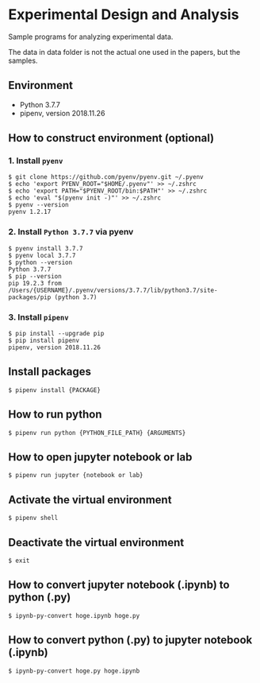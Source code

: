 # Experimental Design and Analysis

Sample programs for analyzing experimental data.

The data in data folder is not the actual one used in the papers, but the samples.


## Environment
- Python 3.7.7
- pipenv, version 2018.11.26

## How to construct environment (optional)

### 1. Install `pyenv`

```shell
$ git clone https://github.com/pyenv/pyenv.git ~/.pyenv
$ echo 'export PYENV_ROOT="$HOME/.pyenv"' >> ~/.zshrc
$ echo 'export PATH="$PYENV_ROOT/bin:$PATH"' >> ~/.zshrc
$ echo 'eval "$(pyenv init -)"' >> ~/.zshrc
$ pyenv --version
pyenv 1.2.17
```

### 2. Install `Python 3.7.7` via pyenv

```shell
$ pyenv install 3.7.7
$ pyenv local 3.7.7
$ python --version
Python 3.7.7
$ pip --version
pip 19.2.3 from /Users/{USERNAME}/.pyenv/versions/3.7.7/lib/python3.7/site-packages/pip (python 3.7)
```

### 3. Install `pipenv`

```shell
$ pip install --upgrade pip
$ pip install pipenv
pipenv, version 2018.11.26
```

## Install packages

```shell
$ pipenv install {PACKAGE}
```

## How to run python

```shell
$ pipenv run python {PYTHON_FILE_PATH} {ARGUMENTS}
```

## How to open jupyter notebook or lab

```shell
$ pipenv run jupyter {notebook or lab}
```

## Activate the virtual environment
```shell
$ pipenv shell
```

## Deactivate the virtual environment
```shell
$ exit
```

## How to convert jupyter notebook (.ipynb) to python (.py)
```shell
$ ipynb-py-convert hoge.ipynb hoge.py
```

## How to convert python (.py) to jupyter notebook (.ipynb)
```shell
$ ipynb-py-convert hoge.py hoge.ipynb
```
